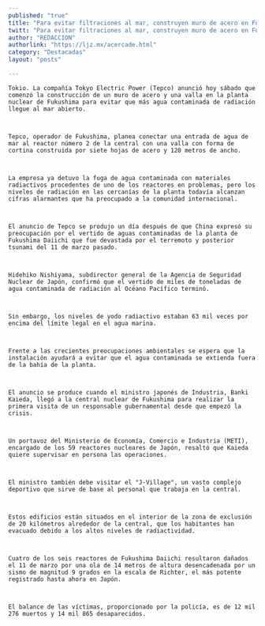 ```yaml
---
published: "true"
title: "Para evitar filtraciones al mar, construyen muro de acero en Fukushima"
twitt: "Para evitar filtraciones al mar, construyen muro de acero en Fukushima"
author: "REDACCION"
authorlink: "https://ljz.mx/acercade.html"
category: "Destacadas"
layout: "posts"

---
```



  
    Tokio. La compañía Tokyo Electric Power (Tepco) anunció hoy sábado que comenzó la construcción de un muro de acero y una valla en la planta nuclear de Fukushima para evitar que más agua contaminada de radiación llegue al mar abierto.
  
  
  
    Tepco, operador de Fukushima, planea conectar una entrada de agua de mar al reactor número 2 de la central con una valla con forma de cortina construida por siete hojas de acero y 120 metros de ancho.
  
  
  
    La empresa ya detuvo la fuga de agua contaminada con materiales radiactivos procedentes de uno de los reactores en problemas, pero los niveles de radiación en las cercanías de la planta todavía alcanzan cifras alarmantes que ha preocupado a la comunidad internacional.
  
  
  
    El anuncio de Tepco se produjo un día después de que China expresó su preocupación por el vertido de aguas contaminadas de la planta de Fukushima Daiichi que fue devastada por el terremoto y posterior tsunami del 11 de marzo pasado.
  
  
  
    Hidehiko Nishiyama, subdirector general de la Agencia de Seguridad Nuclear de Japón, confirmó que el vertido de miles de toneladas de agua contaminada de radiación al Océano Pacífico terminó.
  
  
  
    Sin embargo, los niveles de yodo radiactivo estaban 63 mil veces por encima del límite legal en el agua marina.
  
  
  
    Frente a las crecientes preocupaciones ambientales se espera que la instalación ayudará a evitar que el agua contaminada se extienda fuera de la bahía de la planta.
  
  
  
    El anuncio se produce cuando el ministro japonés de Industria, Banki Kaieda, llegó a la central nuclear de Fukushima para realizar la primera visita de un responsable gubernamental desde que empezó la crisis.
  
  
  
    Un portavoz del Ministerio de Economía, Comercio e Industria (METI), encargado de los 59 reactores nucleares de Japón, resaltó que Kaieda quiere supervisar en persona las operaciones.
  
  
  
    El ministro también debe visitar el "J-Village", un vasto complejo deportivo que sirve de base al personal que trabaja en la central.
  
  
  
    Estos edificios están situados en el interior de la zona de exclusión de 20 kilómetros alrededor de la central, que los habitantes han evacuado debido a los altos niveles de radiactividad.
  
  
  
    Cuatro de los seis reactores de Fukushima Daiichi resultaron dañados el 11 de marzo por una ola de 14 metros de altura desencadenada por un sismo de magnitud 9 grados en la escala de Richter, el más potente registrado hasta ahora en Japón.
  
  
  
    El balance de las víctimas, proporcionado por la policía, es de 12 mil 276 muertos y 14 mil 865 desaparecidos.
  

